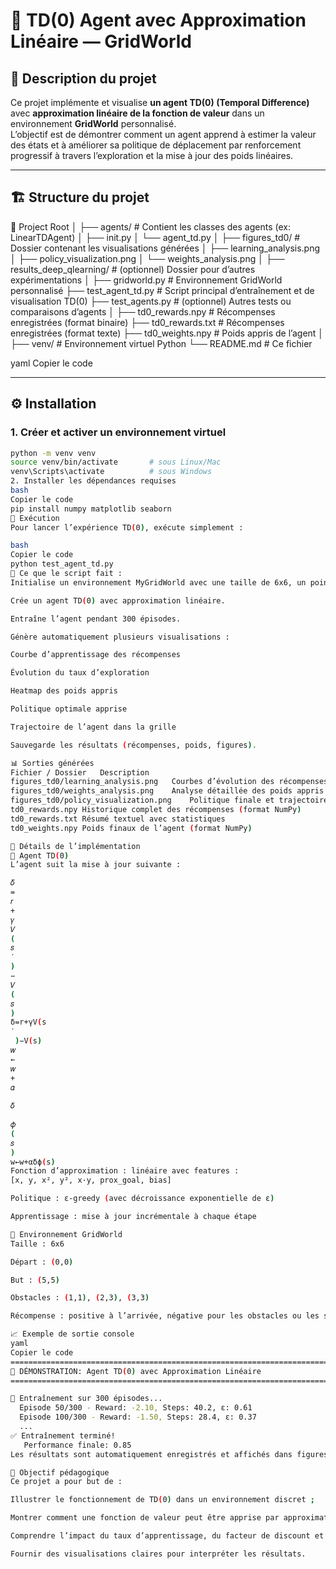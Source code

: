 # 🧠 TD(0) Agent avec Approximation Linéaire — GridWorld

## 📘 Description du projet
Ce projet implémente et visualise **un agent TD(0) (Temporal Difference)** avec **approximation linéaire de la fonction de valeur** dans un environnement **GridWorld** personnalisé.  
L’objectif est de démontrer comment un agent apprend à estimer la valeur des états et à améliorer sa politique de déplacement par renforcement progressif à travers l’exploration et la mise à jour des poids linéaires.

---

## 🏗️ Structure du projet

📂 Project Root
│
├── agents/ # Contient les classes des agents (ex: LinearTDAgent)
│ ├── init.py
│ └── agent_td.py
│
├── figures_td0/ # Dossier contenant les visualisations générées
│ ├── learning_analysis.png
│ ├── policy_visualization.png
│ └── weights_analysis.png
│
├── results_deep_qlearning/ # (optionnel) Dossier pour d’autres expérimentations
│
├── gridworld.py # Environnement GridWorld personnalisé
├── test_agent_td.py # Script principal d’entraînement et de visualisation TD(0)
├── test_agents.py # (optionnel) Autres tests ou comparaisons d’agents
│
├── td0_rewards.npy # Récompenses enregistrées (format binaire)
├── td0_rewards.txt # Récompenses enregistrées (format texte)
├── td0_weights.npy # Poids appris de l’agent
│
├── venv/ # Environnement virtuel Python
└── README.md # Ce fichier

yaml
Copier le code

---

## ⚙️ Installation

### 1. Créer et activer un environnement virtuel
```bash
python -m venv venv
source venv/bin/activate       # sous Linux/Mac
venv\Scripts\activate          # sous Windows
2. Installer les dépendances requises
bash
Copier le code
pip install numpy matplotlib seaborn
🚀 Exécution
Pour lancer l’expérience TD(0), exécute simplement :

bash
Copier le code
python test_agent_td.py
🔹 Ce que le script fait :
Initialise un environnement MyGridWorld avec une taille de 6x6, un point de départ, un but et des obstacles.

Crée un agent TD(0) avec approximation linéaire.

Entraîne l’agent pendant 300 épisodes.

Génère automatiquement plusieurs visualisations :

Courbe d’apprentissage des récompenses

Évolution du taux d’exploration

Heatmap des poids appris

Politique optimale apprise

Trajectoire de l’agent dans la grille

Sauvegarde les résultats (récompenses, poids, figures).

📊 Sorties générées
Fichier / Dossier	Description
figures_td0/learning_analysis.png	Courbes d’évolution des récompenses, pas et exploration
figures_td0/weights_analysis.png	Analyse détaillée des poids appris
figures_td0/policy_visualization.png	Politique finale et trajectoire optimale
td0_rewards.npy	Historique complet des récompenses (format NumPy)
td0_rewards.txt	Résumé textuel avec statistiques
td0_weights.npy	Poids finaux de l’agent (format NumPy)

🧩 Détails de l’implémentation
🔸 Agent TD(0)
L’agent suit la mise à jour suivante :

𝛿
=
𝑟
+
𝛾
𝑉
(
𝑠
′
)
−
𝑉
(
𝑠
)
δ=r+γV(s 
′
 )−V(s)
𝑤
←
𝑤
+
𝛼
 
𝛿
 
𝜙
(
𝑠
)
w←w+αδϕ(s)
Fonction d’approximation : linéaire avec features :
[x, y, x², y², x·y, prox_goal, bias]

Politique : ε-greedy (avec décroissance exponentielle de ε)

Apprentissage : mise à jour incrémentale à chaque étape

🔸 Environnement GridWorld
Taille : 6x6

Départ : (0,0)

But : (5,5)

Obstacles : (1,1), (2,3), (3,3)

Récompense : positive à l’arrivée, négative pour les obstacles ou les sorties de grille.

📈 Exemple de sortie console
yaml
Copier le code
================================================================================
🎯 DÉMONSTRATION: Agent TD(0) avec Approximation Linéaire
================================================================================

🏃 Entraînement sur 300 épisodes...
  Episode 50/300 - Reward: -2.10, Steps: 40.2, ε: 0.61
  Episode 100/300 - Reward: -1.50, Steps: 28.4, ε: 0.37
  ...
✅ Entraînement terminé!
   Performance finale: 0.85
Les résultats sont automatiquement enregistrés et affichés dans figures_td0/.

🧠 Objectif pédagogique
Ce projet a pour but de :

Illustrer le fonctionnement de TD(0) dans un environnement discret ;

Montrer comment une fonction de valeur peut être apprise par approximation linéaire ;

Comprendre l’impact du taux d’apprentissage, du facteur de discount et de l’exploration sur la convergence ;

Fournir des visualisations claires pour interpréter les résultats.
